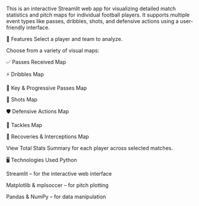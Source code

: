 This is an interactive Streamlit web app for visualizing detailed match statistics and pitch maps for individual football players. It supports multiple event types like passes, dribbles, shots, and defensive actions using a user-friendly interface.

🧰 Features
Select a player and team to analyze.

Choose from a variety of visual maps:

✅ Passes Received Map

⚡ Dribbles Map

🎯 Key & Progressive Passes Map

🎯 Shots Map

🛡️ Defensive Actions Map

🥋 Tackles Map

🧠 Recoveries & Interceptions Map

View Total Stats Summary for each player across selected matches.

🖥️ Technologies Used
Python

Streamlit – for the interactive web interface

Matplotlib & mplsoccer – for pitch plotting

Pandas & NumPy – for data manipulation
